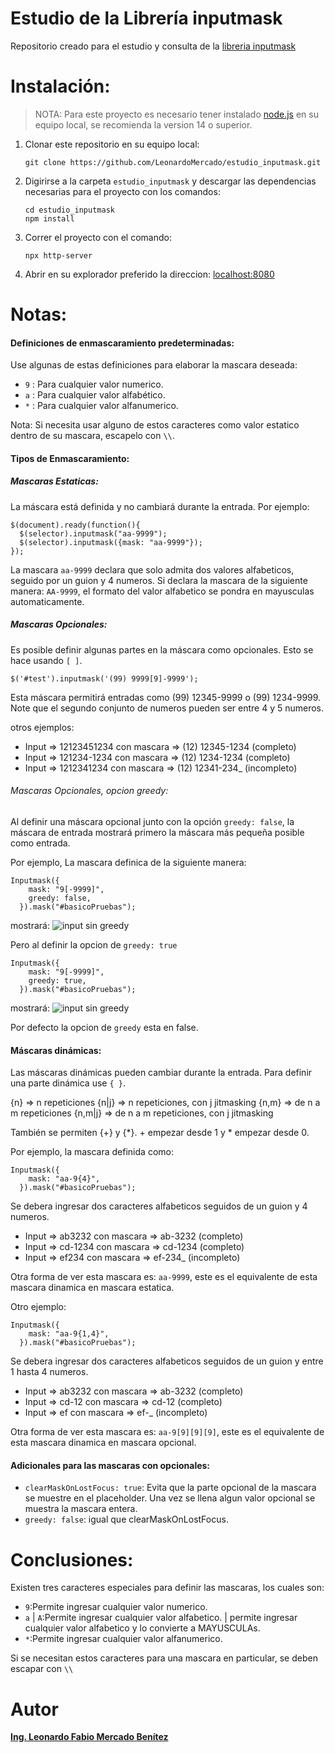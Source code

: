 # Estudio de la Librería inputmask

Repositorio creado para el estudio y consulta de la [libreria inputmask](https://github.com/RobinHerbots/Inputmask#via-inputmask-class)

# Instalación:

> NOTA: Para este proyecto es necesario tener instalado [node.js](https://nodejs.org/es/) en su equipo local, se recomienda la version 14 o superior.

1. Clonar este repositorio en su equipo local:
    ~~~
    git clone https://github.com/LeonardoMercado/estudio_inputmask.git
    ~~~
2. Digirirse a la carpeta ```estudio_inputmask``` y descargar las dependencias necesarias para el proyecto con los comandos:
    ~~~ 
    cd estudio_inputmask
    npm install
    ~~~
3. Correr el proyecto con el comando: 
   ~~~
   npx http-server
   ~~~
4. Abrir en su explorador preferido la direccion: [localhost:8080](http://127.0.0.1:8080)

# Notas:


#### Definiciones de enmascaramiento predeterminadas:
Use algunas de estas definiciones para elaborar la mascara deseada:
- ```9``` : Para cualquier valor numerico.
- ```a``` : Para cualquier valor alfabético.
- ```*``` : Para cualquier valor alfanumerico.

Nota: Si necesita usar alguno de estos caracteres como valor estatico dentro de su mascara, escapelo con ```\\```.

#### Tipos de Enmascaramiento:
##### Mascaras Estaticas:
La máscara está definida y no cambiará durante la entrada. Por ejemplo:
~~~
$(document).ready(function(){
  $(selector).inputmask("aa-9999");
  $(selector).inputmask({mask: "aa-9999"});
});
~~~
La mascara ```aa-9999``` declara que solo admita dos valores alfabeticos, seguido por un guion y 4 numeros. Si declara la mascara de la siguiente manera: ```AA-9999```, el formato del valor alfabetico se pondra en mayusculas automaticamente. 

##### Mascaras Opcionales:
Es posible definir algunas partes en la máscara como opcionales. Esto se hace usando ```[ ]```.

~~~
$('#test').inputmask('(99) 9999[9]-9999');
~~~

Esta máscara permitirá entradas como (99) 12345-9999 o (99) 1234-9999. Note que el segundo conjunto de numeros pueden ser entre 4 y 5 numeros.

otros ejemplos:
- Input => 12123451234 con mascara => (12) 12345-1234 (completo)
- Input => 121234-1234 con mascara => (12) 1234-1234 (completo)
- Input => 1212341234 con mascara => (12) 12341-234_ (incompleto)

###### Mascaras Opcionales, opcion greedy:

Al definir una máscara opcional junto con la opción ```greedy: false```, la máscara de entrada mostrará primero la máscara más pequeña posible como entrada.

Por ejemplo, La mascara definica de la siguiente manera:
~~~
Inputmask({
    mask: "9[-9999]", 
    greedy: false,
  }).mask("#basicoPruebas");
~~~

mostrará:
![input sin greedy](https://i.imgur.com/OZ6d9Ra.png)

Pero al definir la opcion de ```greedy: true``` 
~~~
Inputmask({
    mask: "9[-9999]", 
    greedy: true,
  }).mask("#basicoPruebas");
~~~

mostrará:
![input sin greedy](https://i.imgur.com/Od86niN.png)

Por defecto la opcion de ```greedy``` esta en false.

#### Máscaras dinámicas:

Las máscaras dinámicas pueden cambiar durante la entrada. Para definir una parte dinámica use ```{ }```.

{n} => n repeticiones {n|j} => n repeticiones, con j jitmasking {n,m} => de n a m repeticiones {n,m|j} => de n a m repeticiones, con j jitmasking

También se permiten {+} y {*}. + empezar desde 1 y * empezar desde 0.

Por ejemplo, la mascara definida como:
~~~
Inputmask({
    mask: "aa-9{4}",
  }).mask("#basicoPruebas");
~~~

Se debera ingresar dos caracteres alfabeticos seguidos de un guion y 4 numeros.

- Input => ab3232 con mascara => ab-3232 (completo)
- Input => cd-1234 con mascara => cd-1234 (completo)
- Input => ef234 con mascara => ef-234_ (incompleto)

Otra forma de ver esta mascara es: ```aa-9999```, este es el equivalente de esta mascara dinamica en mascara estatica.

Otro ejemplo:
~~~
Inputmask({
    mask: "aa-9{1,4}",
  }).mask("#basicoPruebas");
~~~

Se debera ingresar dos caracteres alfabeticos seguidos de un guion y entre 1 hasta 4 numeros.

- Input => ab3232 con mascara => ab-3232 (completo)
- Input => cd-12 con mascara => cd-12 (completo)
- Input => ef con mascara => ef-_ (incompleto)

Otra forma de ver esta mascara es: ```aa-9[9][9][9]```, este es el equivalente de esta mascara dinamica en mascara opcional.




#### Adicionales para las mascaras con opcionales: 
- ```clearMaskOnLostFocus: true```: Evita que la parte opcional de la mascara se muestre en el placeholder. Una vez se llena algun valor opcional se muestra la mascara entera.
- ```greedy: false```: igual que clearMaskOnLostFocus.

# Conclusiones:

Existen tres caracteres especiales para definir las mascaras, los cuales son:
- ```9```:Permite ingresar cualquier valor numerico.
- ```a``` | ```A```:Permite ingresar cualquier valor alfabetico. | permite ingresar cualquier valor alfabetico y lo convierte a MAYUSCULAs.
- ```*```:Permite ingresar cualquier valor alfanumerico.

Si se necesitan estos caracteres para una mascara en particular, se deben escapar con ```\\```

# Autor
[**Ing. Leonardo Fabio Mercado Benítez**](https://www.linkedin.com/in/leonardofabiomercadobenitez/)
